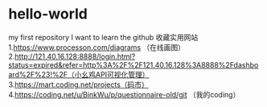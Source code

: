 # hello-world
my first repository
I want to learn the github
收藏实用网站
1.https://www.processon.com/diagrams （在线画图）
2.http://121.40.16.128:8888/login.html?status=expired&refer=http%3A%2F%2F121.40.16.128%3A8888%2Fdashboard%2F%23!%2F（小幺鸡API可视化管理）
3.https://mart.coding.net/projects（码市）
4.https://coding.net/u/BinkWu/p/questionnaire-old/git （我的coding）
